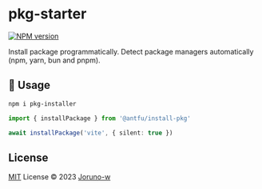 # pkg-starter

[![NPM version](https://img.shields.io/npm/v/pkg-installer?color=a1b858&label=)](https://www.npmjs.com/package/pkg-installer)

Install package programmatically. Detect package managers automatically (npm, yarn, bun and pnpm).
## 🦄️ Usage

```bash
npm i pkg-installer
```

```ts
import { installPackage } from '@antfu/install-pkg'

await installPackage('vite', { silent: true })
```
## License

[MIT](./LICENSE) License © 2023 [Joruno-w](https://github.com/Joruno-w)

